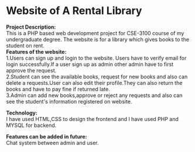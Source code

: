 # Website of A Rental Library
**Project Description:**  
This is a PHP based web development project for CSE-3100 course of my undergraduate degree. The website is for a library which gives books to the student on rent.  
**Features of the website:**  
1.Users can sign up and login to the website. Users have to verify email for login successfully.If a user sign up as admin other admin have to first approve the request.  
2.Student can see the available books, request for new books and also can delete a requests.User can also edit their profile.They can also return the books and have to pay fine if returned late.  
3.Admin can add new books,approve or reject any requests and also can see the student's information registered on website.  

**Technology:**  
I have used HTML,CSS to design the frontend and I have used PHP and MYSQL for backend.  

**Features can be added in future:**  
Chat system between admin and user.
